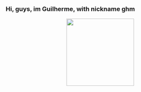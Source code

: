 ### Hi, guys, im Guilherme, with nickname ghm

<!--
**ghhmm/ghhmm** is a ✨ _special_ ✨ repository because its `README.md` (this file) appears on your GitHub profile.

Here are some ideas to get you started:

- 🔭 I’m currently working on ...
- 🌱 I’m currently learning ...
- 👯 I’m looking to collaborate on ...
- 🤔 I’m looking for help with ...
- 💬 Ask me about ...
- 📫 How to reach me: ...
- 😄 Pronouns: ...
- ⚡ Fun fact: ...
-->
<div align="center" dir="auto">
  <img height="180em" src="https://github-readme-stats.vercel.app/api?username=ghhmm&amp;show_icons=true&amp;theme=dark&amp;include_all_commits=true&amp;count_private=true" style="max-width: 100%;">
  <!--<img height="180em" src="https://github-readme-stats.vercel.app/api/top-langs/?username=ghhmm&amp;layout=compact&amp;langs_count=7&amp;theme=dark" style="max-width: 100%;">--!>
 </div>
